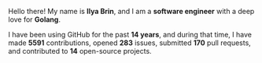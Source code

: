Hello there! My name is **Ilya Brin**, and I am a **software engineer** with a deep love for **Golang**.

I have been using GitHub for the past **14 years**, and during that time, I have made **5591** contributions, opened **283** issues, submitted **170** pull requests, and contributed to **14** open-source projects.
